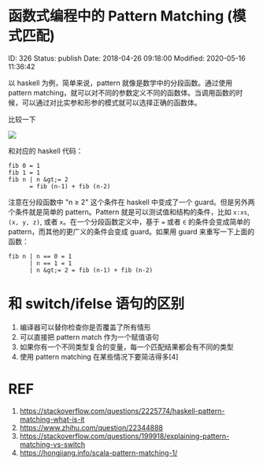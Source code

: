 # 函数式编程中的 Pattern Matching (模式匹配)


ID: 326
Status: publish
Date: 2018-04-26 09:18:00
Modified: 2020-05-16 11:36:42


以 haskell 为例，简单来说，pattern 就像是数学中的分段函数。通过使用 pattern matching，就可以对不同的参数定义不同的函数体。当调用函数的时候，可以通过对比实参和形参的模式就可以选择正确的函数体。

比较一下

<img src="https://ws3.sinaimg.cn/large/006tKfTcly1fqq6q36pkij30aq02cglo.jpg" max-width="400px" />


和对应的 haskell 代码：

```
fib 0 = 1
fib 1 = 1
fib n | n &gt;= 2 
      = fib (n-1) + fib (n-2)
```

注意在分段函数中 "n ≥ 2" 这个条件在 haskell 中变成了一个 guard。但是另外两个条件就是简单的 pattern。Pattern 就是可以测试值和结构的条件，比如 `x:xs`, `(x, y, z)`, 或者 `x`。在一个分段函数定义中，基于 `=` 或者 `∈` 的条件会变成简单的 pattern，而其他的更广义的条件会变成 guard。如果用 guard 来重写一下上面的函数：

```
fib n | n == 0 = 1
      | n == 1 = 1
      | n &gt;= 2 = fib (n-1) + fib (n-2)
```

# 和 switch/ifelse 语句的区别

1. 编译器可以替你检查你是否覆盖了所有情形
2. 可以直接把 pattern match 作为一个赋值语句
3. 如果你有一个不同类型复合的变量，每一个匹配结果都会有不同的类型
4. 使用 pattern matching 在某些情况下要简洁得多[4]

# REF

1. https://stackoverflow.com/questions/2225774/haskell-pattern-matching-what-is-it
2. https://www.zhihu.com/question/22344888
3. https://stackoverflow.com/questions/199918/explaining-pattern-matching-vs-switch
4. https://hongjiang.info/scala-pattern-matching-1/